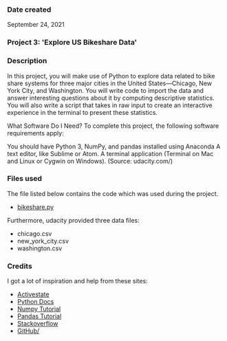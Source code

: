 ### Date created
September 24, 2021

### Project 3: 'Explore US Bikeshare Data'

### Description
In this project, you will make use of Python to explore data related to bike share systems for three major cities in the United States—Chicago, New York City, and Washington. You will write code to import the data and answer interesting questions about it by computing descriptive statistics. You will also write a script that takes in raw input to create an interactive experience in the terminal to present these statistics.

What Software Do I Need?
To complete this project, the following software requirements apply:

You should have Python 3, NumPy, and pandas installed using Anaconda
A text editor, like Sublime or Atom.
A terminal application (Terminal on Mac and Linux or Cygwin on Windows).
(Source: udacity.com/)

### Files used
The file listed below contains the code which was used during the project.
<ul>
<li>
<a href="https://github.com/PeBe2020/pdsnd_github/blob/documentation/bikeshare.py" rel="nofollow">bikeshare.py</a>
</li>
</ul>
Furthermore, udacity provided three data files:
<ul>
<li>chicago.csv</li>
<li>new_york_city.csv</li>
<li>washington.csv</li>
</ul>

### Credits
I got a lot of inspiration and help from these sites:
<ul>
<li><a href="https://code.activestate.com/recipes/langs/python/" rel="nofollow">Activestate</a></li>
<li><a href="https://docs.python.org/3/" rel="nofollow">Python Docs</a></li>
<li><a href="https://numpy.org/learn/" rel="nofollow">Numpy Tutorial</a></li>
<li><a href="https://pandas.pydata.org/pandas-docs/stable/getting_started/tutorials.html" rel="nofollow">Pandas Tutorial</a></li>
<li><a href="https://stackoverflow.com/" rel="nofollow">Stackoverflow</a></li>
<li><a href="https://github.com/" rel="nofollow">GitHub/</a></li>
</ul>
